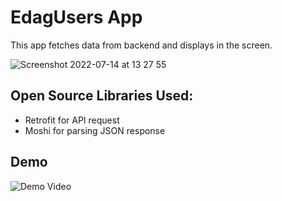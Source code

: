 # EdagUsers App
This app fetches data from backend and displays in the screen.

![Screenshot 2022-07-14 at 13 27 55](https://user-images.githubusercontent.com/36050790/178972476-b07c2267-48e6-4462-a68f-bb23491ec6fd.png)

## Open Source Libraries Used:

* Retrofit for API request 
* Moshi for parsing JSON response

## Demo

![Demo Video](https://user-images.githubusercontent.com/36050790/178972059-cefb6b78-ac3a-44dd-a22f-4dbeabad9e03.gif)

